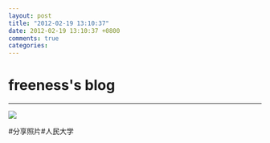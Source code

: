 ```yaml
---
layout: post
title: "2012-02-19 13:10:37"
date: 2012-02-19 13:10:37 +0800
comments: true
categories: 
---
```


# freeness's blog

----------

![](http://okqmqrbgo.bkt.clouddn.com/201202191310371.jpg)

>
\#分享照片\#人民大学